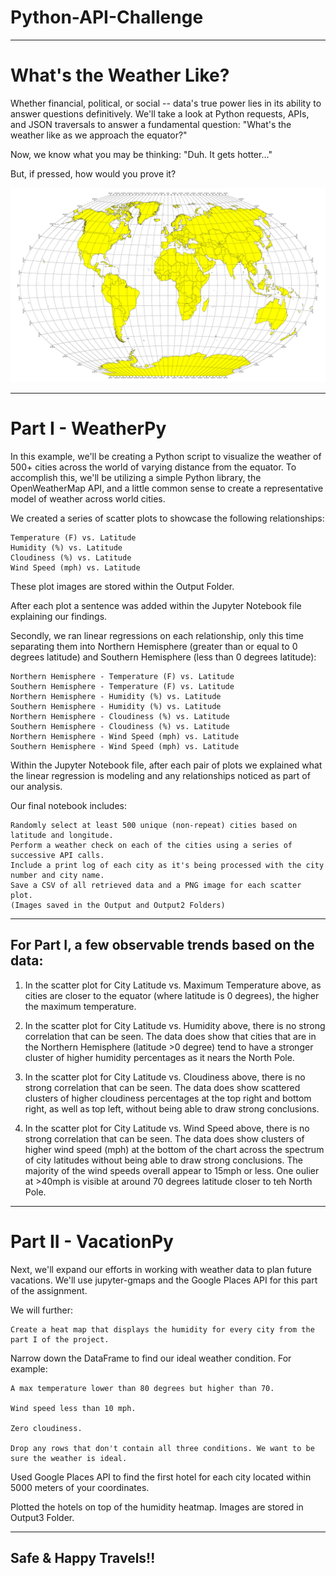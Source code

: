 # Python-API-Challenge

-------------------------
# What's the Weather Like?

Whether financial, political, or social -- data's true power lies in its ability to answer questions definitively. We'll take a look at Python requests, APIs, and JSON traversals to answer a fundamental question: "What's the weather like as we approach the equator?"

Now, we know what you may be thinking: "Duh. It gets hotter..."

But, if pressed, how would you prove it?


![Alt text](equatorsign.png "Equator Sign")



----------------------------
# Part I - WeatherPy

In this example, we'll be creating a Python script to visualize the weather of 500+ cities across the world of varying distance from the equator. To accomplish this, we'll be utilizing a simple Python library, the OpenWeatherMap API, and a little common sense to create a representative model of weather across world cities.

We created a series of scatter plots to showcase the following relationships:

    Temperature (F) vs. Latitude
    Humidity (%) vs. Latitude
    Cloudiness (%) vs. Latitude
    Wind Speed (mph) vs. Latitude
    
These plot images are stored within the Output Folder.

After each plot a sentence was added within the Jupyter Notebook file explaining our findings. 

Secondly, we ran linear regressions on each relationship, only this time separating them into Northern Hemisphere (greater than or equal to 0 degrees latitude) and Southern Hemisphere (less than 0 degrees latitude):

    Northern Hemisphere - Temperature (F) vs. Latitude
    Southern Hemisphere - Temperature (F) vs. Latitude
    Northern Hemisphere - Humidity (%) vs. Latitude
    Southern Hemisphere - Humidity (%) vs. Latitude
    Northern Hemisphere - Cloudiness (%) vs. Latitude
    Southern Hemisphere - Cloudiness (%) vs. Latitude
    Northern Hemisphere - Wind Speed (mph) vs. Latitude
    Southern Hemisphere - Wind Speed (mph) vs. Latitude

Within the Jupyter Notebook file, after each pair of plots we explained what the linear regression is modeling and any relationships noticed as part of our analysis.

Our final notebook includes:

    Randomly select at least 500 unique (non-repeat) cities based on latitude and longitude.
    Perform a weather check on each of the cities using a series of successive API calls.
    Include a print log of each city as it's being processed with the city number and city name.
    Save a CSV of all retrieved data and a PNG image for each scatter plot. 
    (Images saved in the Output and Output2 Folders) 

---------------------
## For Part I,  a few observable trends based on the data:

1. In the scatter plot for City Latitude vs. Maximum Temperature above, as cities are closer to the equator (where latitude is 0 degrees), the higher the maximum temperature.

2. In the scatter plot for City Latitude vs. Humidity above, there is no strong correlation that can be seen. The data does show that cities that are in the Northern Hemisphere (latitude >0 degree) tend to have a stronger cluster of higher humidity percentages as it nears the North Pole. 

3. In the scatter plot for City Latitude vs. Cloudiness above, there is no strong correlation that can be seen. The data does show scattered clusters of higher cloudiness percentages at the top right and bottom right, as well as top left, without being able to draw strong conclusions.

4. In the scatter plot for City Latitude vs. Wind Speed above, there is no strong correlation that can be seen. 
The data does show clusters of higher wind speed (mph) at the bottom of the chart across the spectrum of city latitudes without being able to draw strong conclusions. The majority of the wind speeds overall appear to 15mph or less. One oulier at >40mph is visible at around 70 degrees latitude closer to teh North Pole.


------------------------------------    
# Part II - VacationPy

Next, we'll expand our efforts in working with weather data to plan future vacations. We'll use jupyter-gmaps and the Google Places API for this part of the assignment.

We will further:


    Create a heat map that displays the humidity for every city from the part I of the project. 
   

Narrow down the DataFrame to find our ideal weather condition. For example:

    A max temperature lower than 80 degrees but higher than 70.

    Wind speed less than 10 mph.

    Zero cloudiness.

    Drop any rows that don't contain all three conditions. We want to be sure the weather is ideal.

 

Used Google Places API to find the first hotel for each city located within 5000 meters of your coordinates.

Plotted the hotels on top of the humidity heatmap. Images are stored in Output3 Folder.

-----------------------
## Safe & Happy Travels!! 
    
